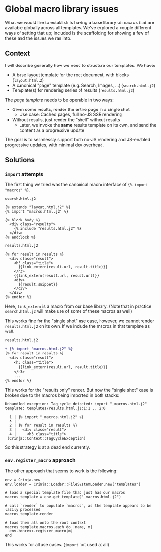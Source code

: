 # Global macro library issues

What we would like to establish is having a base library of macros that are available globally across all templates.
We've explored a couple different ways of setting that up; included is the scaffolding for showing a few of these and the issues we ran into.

## Context

I will describe generally how we need to structure our templates. We have:

- A base layout template for the root document, with blocks (`layout.html.2`)
- A canonical "page" template (e.g. Search, Images, ...) (`search.html.j2`)
- Template(s) for rendering series of results (`results.html.j2`)

The *page template* needs to be operable in two ways:

- Given some results, render the entire page in a single shot
  - Use case: Cached pages, full no-JS SSR rendering
- Without results, just render the "shell" without results
  - Later, we invoke the **same** results template on its own, and send the content as a progressive update

The goal is to seamlessly support both no-JS rendering and JS-enabled progressive updates, with minimal dev overhead.

## Solutions

### `import` attempts

The first thing we tried was the canonical macro interface of `{% import "macros" %}`.

`search.html.j2`
```jinja
{% extends "layout.html.j2" %}
{% import "macros.html.j2" %}

{% block body %}
  <div class="results">
    {% include "results.html.j2" %}
  </div>
{% endblock %}
```

`results.html.j2`
```jinja
{% for result in results %}
  <div class="result">
    <h3 class="title">
      {{link_extern(result.url, result.title)}}
    </h3>
    {{link_extern(result.url, result.url)}}
    <div>
      {{result.snippet}}
    </div>
  </div>
{% endfor %}
```

Here, `link_extern` is a macro from our base library.
(Note that in practice `search.html.j2` will make use of some of these macros as well)

This works fine for the "single shot" use case, however, we cannot render `results.html.j2` on its own.
If we include the macros in that template as well:

`results.html.j2`
```diff
+ {% import "macros.html.j2" %}
{% for result in results %}
  <div class="result">
    <h3 class="title">
      {{link_extern(result.url, result.title)}}
    </h3>
    ...
{% endfor %}
```

This works for the "results only" render. But now the "single shot" case is broken due to the macros being imported in both stacks:

```
Unhandled exception: Tag cycle detected: import "_macros.html.j2"
template: templates/results.html.j2:1:1 .. 2:0

  1 | {% import "_macros.html.j2" %}
  X | ^
  2 | {% for result in results %}
  3 |   <div class="result">
  4 |     <h3 class="title">
 (Crinja::Context::TagCycleException)
```

So this strategy is at a dead end currently.

### `env.register_macro` approach

The other approach that seems to work is the following:

```crystal
env = Crinja.new
env.loader = Crinja::Loader::FileSystemLoader.new("templates")

# load a special template file that just has our macros
macros_template = env.get_template("_macros.html.j2")

# call `render` to populate `macros`, as the template appears to be lazily processed
macros_template.render

# load them all onto the root context
macros_template.macros.each do |name, m|
  env.context.register_macro(m)
end

```

This works for all use cases. (`import` not used at all)
